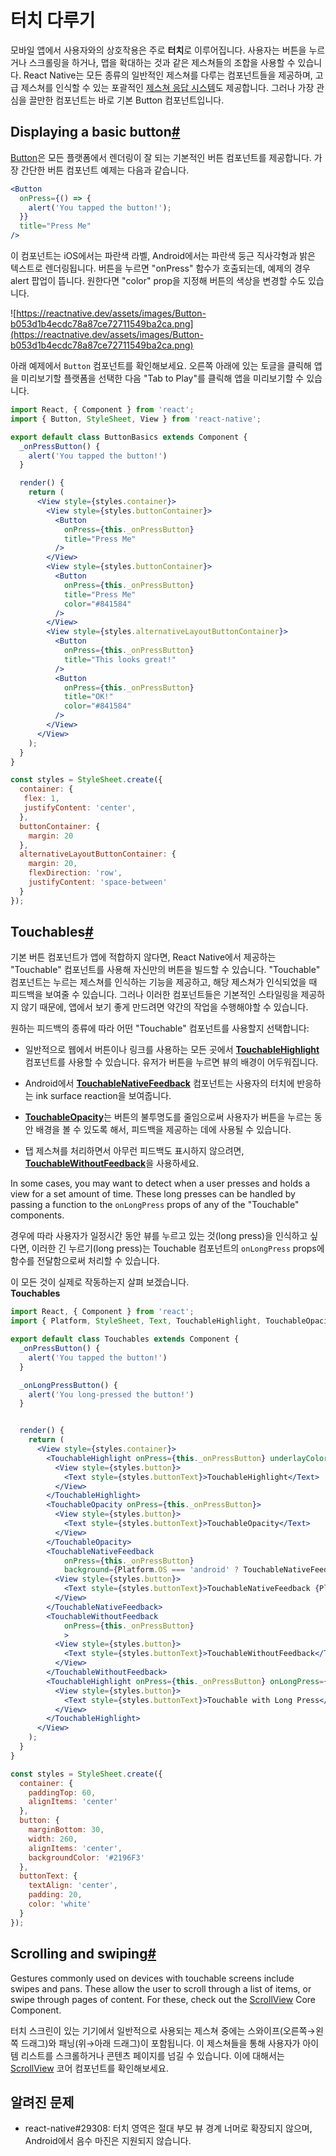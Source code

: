# 터치 다루기
모바일 앱에서 사용자와의 상호작용은 주로 **터치**로 이루어집니다. 사용자는 버튼을 누르거나 스크롤링을 하거나, 맵을 확대하는 것과 같은 제스쳐들의 조합을 사용할 수 있습니다. React Native는 모든 종류의 일반적인 제스쳐를 다루는 컴포넌트들을 제공하며, 고급 제스쳐를 인식할 수 있는 포괄적인 [제스쳐 응답 시스템](https://reactnative.dev/docs/gesture-responder-system)도 제공합니다. 그러나 가장 관심을 끌만한 컴포넌트는 바로 기본 Button 컴포넌트입니다. 

## Displaying a basic button[#](https://reactnative.dev/docs/getting-started#displaying-a-basic-button)
[Button](https://reactnative.dev/docs/button)은 모든 플랫폼에서 렌더링이 잘 되는 기본적인 버튼 컴포넌트를 제공합니다. 가장 간단한 버튼 컴포넌트 예제는 다음과 같습니다. 

```jsx
<Button
  onPress={() => {
    alert('You tapped the button!');
  }}
  title="Press Me"
/>
```
이 컴포넌트는 iOS에서는 파란색 라벨, Android에서는 파란색 둥근 직사각형과 밝은 텍스트로 렌더링됩니다. 버튼을 누르면 "onPress" 함수가 호출되는데, 예제의 경우 alert 팝업이 뜹니다. 원한다면 "color" prop을 지정해 버튼의 색상을 변경할 수도 있습니다. 

![https://reactnative.dev/assets/images/Button-b053d1b4ecdc78a87ce72711549ba2ca.png](https://reactnative.dev/assets/images/Button-b053d1b4ecdc78a87ce72711549ba2ca.png)

아래 예제에서 `Button` 컴포넌트를 확인해보세요. 오른쪽 아래에 있는 토글을 클릭해 앱을 미리보기할 플랫폼을 선택한 다음 "Tab to Play"를 클릭해 앱을 미리보기할 수 있습니다. 
```jsx
import React, { Component } from 'react';
import { Button, StyleSheet, View } from 'react-native';

export default class ButtonBasics extends Component {
  _onPressButton() {
    alert('You tapped the button!')
  }

  render() {
    return (
      <View style={styles.container}>
        <View style={styles.buttonContainer}>
          <Button
            onPress={this._onPressButton}
            title="Press Me"
          />
        </View>
        <View style={styles.buttonContainer}>
          <Button
            onPress={this._onPressButton}
            title="Press Me"
            color="#841584"
          />
        </View>
        <View style={styles.alternativeLayoutButtonContainer}>
          <Button
            onPress={this._onPressButton}
            title="This looks great!"
          />
          <Button
            onPress={this._onPressButton}
            title="OK!"
            color="#841584"
          />
        </View>
      </View>
    );
  }
}

const styles = StyleSheet.create({
  container: {
   flex: 1,
   justifyContent: 'center',
  },
  buttonContainer: {
    margin: 20
  },
  alternativeLayoutButtonContainer: {
    margin: 20,
    flexDirection: 'row',
    justifyContent: 'space-between'
  }
});
```

## Touchables[#](https://reactnative.dev/docs/getting-started#touchables)
기본 버튼 컴포넌트가 앱에 적합하지 않다면, React Native에서 제공하는 "Touchable" 컴포넌트를 사용해 자신만의 버튼을 빌드할 수 있습니다. "Touchable" 컴포넌트는 누르는 제스쳐를 인식하는 기능을 제공하고, 해당 제스쳐가 인식되었을 때 피드백을 보여줄 수 있습니다. 그러나 이러한 컴포넌트들은 기본적인 스타일링을 제공하지 않기 때문에, 앱에서 보기 좋게 만드려면 약간의 작업을 수행해야할 수 있습니다. 

원하는 피드백의 종류에 따라 어떤 "Touchable" 컴포넌트를 사용할지 선택합니다:

- 일반적으로 웹에서 버튼이나 링크를 사용하는 모든 곳에서 [**TouchableHighlight**](https://reactnative.dev/docs/touchablehighlight) 컴포넌트를 사용할 수 있습니다. 유저가 버튼을 누르면 뷰의 배경이 어두워집니다. 
- Android에서 **[TouchableNativeFeedback](https://reactnative.dev/docs/touchablenativefeedback)** 컴포넌트는 사용자의 터치에 반응하는 ink surface reaction을 보여줍니다. 
- [**TouchableOpacity**](https://reactnative.dev/docs/touchableopacity)는 버튼의 불투명도를 줄임으로써 사용자가 버튼을 누르는 동안 배경을 볼 수 있도록 해서, 피드백을 제공하는 데에 사용될 수 있습니다. 

- 탭 제스쳐를 처리하면서 아무런 피드백도 표시하지 않으려면, [**TouchableWithoutFeedback**](https://reactnative.dev/docs/touchablewithoutfeedback)을 사용하세요.

In some cases, you may want to detect when a user presses and holds a view for a set amount of time. These long presses can be handled by passing a function to the `onLongPress` props of any of the "Touchable" components.

경우에 따라 사용자가 일정시간 동안 뷰를 누르고 있는 것(long press)을 인식하고 싶다면, 이러한 긴 누르기(long press)는 Touchable 컴포넌트의 `onLongPress` props에 함수를 전달함으로써 처리할 수 있습니다. 

이 모든 것이 실제로 작동하는지 살펴 보겠습니다.  
**Touchables**
```jsx
import React, { Component } from 'react';
import { Platform, StyleSheet, Text, TouchableHighlight, TouchableOpacity, TouchableNativeFeedback, TouchableWithoutFeedback, View } from 'react-native';

export default class Touchables extends Component {
  _onPressButton() {
    alert('You tapped the button!')
  }

  _onLongPressButton() {
    alert('You long-pressed the button!')
  }


  render() {
    return (
      <View style={styles.container}>
        <TouchableHighlight onPress={this._onPressButton} underlayColor="white">
          <View style={styles.button}>
            <Text style={styles.buttonText}>TouchableHighlight</Text>
          </View>
        </TouchableHighlight>
        <TouchableOpacity onPress={this._onPressButton}>
          <View style={styles.button}>
            <Text style={styles.buttonText}>TouchableOpacity</Text>
          </View>
        </TouchableOpacity>
        <TouchableNativeFeedback
            onPress={this._onPressButton}
            background={Platform.OS === 'android' ? TouchableNativeFeedback.SelectableBackground() : ''}>
          <View style={styles.button}>
            <Text style={styles.buttonText}>TouchableNativeFeedback {Platform.OS !== 'android' ? '(Android only)' : ''}</Text>
          </View>
        </TouchableNativeFeedback>
        <TouchableWithoutFeedback
            onPress={this._onPressButton}
            >
          <View style={styles.button}>
            <Text style={styles.buttonText}>TouchableWithoutFeedback</Text>
          </View>
        </TouchableWithoutFeedback>
        <TouchableHighlight onPress={this._onPressButton} onLongPress={this._onLongPressButton} underlayColor="white">
          <View style={styles.button}>
            <Text style={styles.buttonText}>Touchable with Long Press</Text>
          </View>
        </TouchableHighlight>
      </View>
    );
  }
}

const styles = StyleSheet.create({
  container: {
    paddingTop: 60,
    alignItems: 'center'
  },
  button: {
    marginBottom: 30,
    width: 260,
    alignItems: 'center',
    backgroundColor: '#2196F3'
  },
  buttonText: {
    textAlign: 'center',
    padding: 20,
    color: 'white'
  }
});
```

## Scrolling and swiping[#](https://reactnative.dev/docs/getting-started#scrolling-and-swiping)

Gestures commonly used on devices with touchable screens include swipes and pans. These allow the user to scroll through a list of items, or swipe through pages of content. For these, check out the [ScrollView](https://reactnative.dev/docs/scrollview) Core Component.

터치 스크린이 있는 기기에서 일반적으로 사용되는 제스쳐 중에는 스와이프(오른쪽→왼쪽 드래그)와 패닝(위→아래 드래그)이 포함됩니다. 이 제스쳐들을 통해 사용자가 아이템 리스트를 스크롤하거나 콘텐츠 페이지를 넘길 수 있습니다. 이에 대해서는 [ScrollView]() 코어 컴포넌트를 확인해보세요. 

## 알려진 문제
- react-native#29308: 터치 영역은 절대 부모 뷰 경계 너머로 확장되지 않으며, Android에서 음수 마진은 지원되지 않습니다. 
